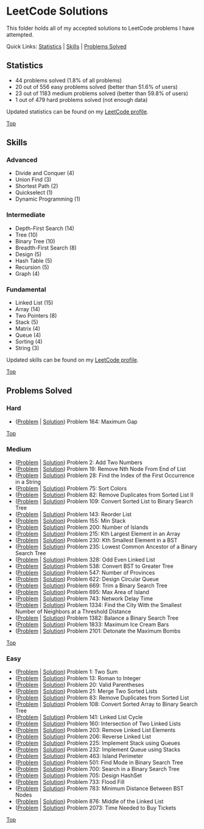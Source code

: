 # LeetCode Solutions
This folder holds all of my accepted solutions to LeetCode problems I have attempted.

Quick Links: [Statistics](https://github.com/JacobKnox/Jacob-Knox-Projects/tree/main/LeetCode%20Solutions#statistics) | [Skills](https://github.com/JacobKnox/Jacob-Knox-Projects/tree/main/LeetCode%20Solutions#skills) | [Problems Solved](https://github.com/JacobKnox/Jacob-Knox-Projects/tree/main/LeetCode%20Solutions#problems-solved)

## Statistics
- 44 problems solved (1.8% of all problems)
- 20 out of 556 easy problems solved (better than 51.6% of users)
- 23 out of 1183 medium problems solved (better than 59.8% of users)
- 1 out of 479 hard problems solved (not enough data)

Updated statistics can be found on my [LeetCode profile](https://leetcode.com/JKnox203/).

[Top](https://github.com/JacobKnox/Jacob-Knox-Projects/tree/main/LeetCode%20Solutions#leetcode-solutions)

## Skills
### Advanced
- Divide and Conquer (4)
- Union Find (3)
- Shortest Path (2)
- Quickselect (1)
- Dynamic Programming (1)
### Intermediate
- Depth-First Search (14)
- Tree (10)
- Binary Tree (10)
- Breadth-First Search (8)
- Design (5)
- Hash Table (5)
- Recursion (5)
- Graph (4)
### Fundamental
- Linked List (15)
- Array (14)
- Two Pointers (8)
- Stack (5)
- Matrix (4)
- Queue (4)
- Sorting (4)
- String (3)

Updated skills can be found on my [LeetCode profile](https://leetcode.com/JKnox203/).

[Top](https://github.com/JacobKnox/Jacob-Knox-Projects/tree/main/LeetCode%20Solutions#leetcode-solutions)

## Problems Solved
### Hard
- ([Problem](https://leetcode.com/problems/maximum-gap/) | [Solution](https://github.com/JacobKnox/Jacob-Knox-Projects/blob/main/LeetCode%20Solutions/Problem164.java)) Problem 164: Maximum Gap

[Top](https://github.com/JacobKnox/Jacob-Knox-Projects/tree/main/LeetCode%20Solutions#leetcode-solutions)
### Medium
- ([Problem](https://leetcode.com/problems/add-two-numbers/) | [Solution](https://github.com/JacobKnox/Jacob-Knox-Projects/blob/main/LeetCode%20Solutions/Problem2.java)) Problem 2: Add Two Numbers
- ([Problem](https://leetcode.com/problems/remove-nth-node-from-end-of-list/) | [Solution](https://github.com/JacobKnox/Jacob-Knox-Projects/blob/main/LeetCode%20Solutions/Problem19.java)) Problem 19: Remove Nth Node From End of List
- ([Problem](https://leetcode.com/problems/find-the-index-of-the-first-occurrence-in-a-string/) | [Solution](https://github.com/JacobKnox/Jacob-Knox-Projects/blob/main/LeetCode%20Solutions/Problem28.java)) Problem 28: Find the Index of the First Occurrence in a String
- ([Problem](https://leetcode.com/problems/sort-colors/) | [Solution](https://github.com/JacobKnox/Jacob-Knox-Projects/blob/main/LeetCode%20Solutions/Problem75.java)) Problem 75: Sort Colors
- ([Problem](https://leetcode.com/problems/remove-duplicates-from-sorted-list-ii/) | [Solution](https://github.com/JacobKnox/Jacob-Knox-Projects/blob/main/LeetCode%20Solutions/Problem82.java)) Problem 82: Remove Duplicates from Sorted List II
- ([Problem](https://leetcode.com/problems/convert-sorted-list-to-binary-search-tree/) | [Solution](https://github.com/JacobKnox/Jacob-Knox-Projects/blob/main/LeetCode%20Solutions/Problem109.java)) Problem 109: Convert Sorted List to Binary Search Tree
- ([Problem](https://leetcode.com/problems/reorder-list/) | [Solution](https://github.com/JacobKnox/Jacob-Knox-Projects/blob/main/LeetCode%20Solutions/Problem143.java)) Problem 143: Reorder List
- ([Problem](https://leetcode.com/problems/min-stack/) | [Solution](https://github.com/JacobKnox/Jacob-Knox-Projects/blob/main/LeetCode%20Solutions/Problem155.java)) Problem 155: Min Stack
- ([Problem](https://leetcode.com/problems/number-of-islands/) | [Solution](https://github.com/JacobKnox/Jacob-Knox-Projects/blob/main/LeetCode%20Solutions/Problem200.java)) Problem 200: Number of Islands
- ([Problem](https://leetcode.com/problems/kth-largest-element-in-an-array/) | [Solution](https://github.com/JacobKnox/Jacob-Knox-Projects/blob/main/LeetCode%20Solutions/Problem215.java)) Problem 215: Kth Largest Element in an Array
- ([Problem](https://leetcode.com/problems/kth-smallest-element-in-a-bst/) | [Solution](https://github.com/JacobKnox/Jacob-Knox-Projects/blob/main/LeetCode%20Solutions/Problem230.java)) Problem 230: Kth Smallest Element in a BST
- ([Problem](https://leetcode.com/problems/lowest-common-ancestor-of-a-binary-search-tree/) | [Solution](https://github.com/JacobKnox/Jacob-Knox-Projects/blob/main/LeetCode%20Solutions/Problem235.java)) Problem 235: Lowest Common Ancestor of a Binary Search Tree
- ([Problem](https://leetcode.com/problems/odd-even-linked-list/) | [Solution](https://github.com/JacobKnox/Jacob-Knox-Projects/blob/main/LeetCode%20Solutions/Problem328.java)) Problem 328: Odd Even Linked List
- ([Problem](https://leetcode.com/problems/convert-bst-to-greater-tree/) | [Solution](https://github.com/JacobKnox/Jacob-Knox-Projects/blob/main/LeetCode%20Solutions/Problem538.java)) Problem 538: Convert BST to Greater Tree
- ([Problem](https://leetcode.com/problems/number-of-provinces/) | [Solution](https://github.com/JacobKnox/Jacob-Knox-Projects/blob/main/LeetCode%20Solutions/Problem547.java)) Problem 547: Number of Provinces
- ([Problem](https://leetcode.com/problems/design-circular-queue/) | [Solution](https://github.com/JacobKnox/Jacob-Knox-Projects/blob/main/LeetCode%20Solutions/Problem622.java)) Problem 622: Design Circular Queue
- ([Problem](https://leetcode.com/problems/trim-a-binary-search-tree/) | [Solution](https://github.com/JacobKnox/Jacob-Knox-Projects/blob/main/LeetCode%20Solutions/Problem669.java)) Problem 669: Trim a Binary Search Tree
- ([Problem](https://leetcode.com/problems/max-area-of-island/) | [Solution](https://github.com/JacobKnox/Jacob-Knox-Projects/blob/main/LeetCode%20Solutions/Problem695.java)) Problem 695: Max Area of Island
- ([Problem](https://leetcode.com/problems/network-delay-time/) | [Solution](https://github.com/JacobKnox/Jacob-Knox-Projects/blob/main/LeetCode%20Solutions/Problem743.java)) Problem 743: Network Delay Time
- ([Problem](https://leetcode.com/problems/find-the-city-with-the-smallest-number-of-neighbors-at-a-threshold-distance/) | [Solution](https://github.com/JacobKnox/Jacob-Knox-Projects/blob/main/LeetCode%20Solutions/Problem1334.java)) Problem 1334: Find the City With the Smallest Number of Neighbors at a Threshold Distance
- ([Problem](https://leetcode.com/problems/balance-a-binary-search-tree/) | [Solution](https://github.com/JacobKnox/Jacob-Knox-Projects/blob/main/LeetCode%20Solutions/Problem1382.java)) Problem 1382: Balance a Binary Search Tree
- ([Problem](https://leetcode.com/problems/maximum-ice-cream-bars/) | [Solution](https://github.com/JacobKnox/Jacob-Knox-Projects/blob/main/LeetCode%20Solutions/Problem1833.java)) Problem 1833: Maximum Ice Cream Bars
- ([Problem](https://leetcode.com/problems/detonate-the-maximum-bombs/) | [Solution](https://github.com/JacobKnox/Jacob-Knox-Projects/blob/main/LeetCode%20Solutions/Problem2101.java)) Problem 2101: Detonate the Maximum Bombs

[Top](https://github.com/JacobKnox/Jacob-Knox-Projects/tree/main/LeetCode%20Solutions#leetcode-solutions)
### Easy
- ([Problem](https://leetcode.com/problems/two-sum/) | [Solution](https://github.com/JacobKnox/Jacob-Knox-Projects/blob/main/LeetCode%20Solutions/Problem1.java)) Problem 1: Two Sum
- ([Problem](https://leetcode.com/problems/roman-to-integer/) | [Solution](https://github.com/JacobKnox/Jacob-Knox-Projects/blob/main/LeetCode%20Solutions/Problem13.java)) Problem 13: Roman to Integer
- ([Problem](https://leetcode.com/problems/valid-parentheses/) | [Solution](https://github.com/JacobKnox/Jacob-Knox-Projects/blob/main/LeetCode%20Solutions/Problem20.java)) Problem 20: Valid Parentheses
- ([Problem](https://leetcode.com/problems/merge-two-sorted-lists/) | [Solution](https://github.com/JacobKnox/Jacob-Knox-Projects/blob/main/LeetCode%20Solutions/Problem21.java)) Problem 21: Merge Two Sorted Lists
- ([Problem](https://leetcode.com/problems/remove-duplicates-from-sorted-list/) | [Solution](https://github.com/JacobKnox/Jacob-Knox-Projects/blob/main/LeetCode%20Solutions/Problem83.java)) Problem 83: Remove Duplicates from Sorted List
- ([Problem](https://leetcode.com/problems/convert-sorted-array-to-binary-search-tree/) | [Solution](https://github.com/JacobKnox/Jacob-Knox-Projects/blob/main/LeetCode%20Solutions/Problem108.java)) Problem 108: Convert Sorted Array to Binary Search Tree
- ([Problem](https://leetcode.com/problems/linked-list-cycle/) | [Solution](https://github.com/JacobKnox/Jacob-Knox-Projects/blob/main/LeetCode%20Solutions/Problem141.java)) Problem 141: Linked List Cycle
- ([Problem](https://leetcode.com/problems/intersection-of-two-linked-lists/) | [Solution](https://github.com/JacobKnox/Jacob-Knox-Projects/blob/main/LeetCode%20Solutions/Problem160.java)) Problem 160: Intersection of Two Linked Lists
- ([Problem](https://leetcode.com/problems/remove-linked-list-elements/) | [Solution](https://github.com/JacobKnox/Jacob-Knox-Projects/blob/main/LeetCode%20Solutions/Problem203.java)) Problem 203: Remove Linked List Elements
- ([Problem](https://leetcode.com/problems/reverse-linked-list/) | [Solution](https://github.com/JacobKnox/Jacob-Knox-Projects/blob/main/LeetCode%20Solutions/Problem206.java)) Problem 206: Reverse Linked List
- ([Problem](https://leetcode.com/problems/implement-stack-using-queues/) | [Solution](https://github.com/JacobKnox/Jacob-Knox-Projects/blob/main/LeetCode%20Solutions/Problem225.java)) Problem 225: Implement Stack using Queues
- ([Problem](https://leetcode.com/problems/implement-queue-using-stacks/) | [Solution](https://github.com/JacobKnox/Jacob-Knox-Projects/blob/main/LeetCode%20Solutions/Problem232.java)) Problem 232: Implement Queue using Stacks
- ([Problem](https://leetcode.com/problems/island-perimeter/) | [Solution](https://github.com/JacobKnox/Jacob-Knox-Projects/blob/main/LeetCode%20Solutions/Problem463.java)) Problem 463: Island Perimeter
- ([Problem](https://leetcode.com/problems/find-mode-in-binary-search-tree/) | [Solution](https://github.com/JacobKnox/Jacob-Knox-Projects/blob/main/LeetCode%20Solutions/Problem501.java)) Problem 501: Find Mode in Binary Search Tree
- ([Problem](https://leetcode.com/problems/search-in-a-binary-search-tree/) | [Solution](https://github.com/JacobKnox/Jacob-Knox-Projects/blob/main/LeetCode%20Solutions/Problem700.java)) Problem 700: Search in a Binary Search Tree
- ([Problem](https://leetcode.com/problems/design-hashset/) | [Solution](https://github.com/JacobKnox/Jacob-Knox-Projects/blob/main/LeetCode%20Solutions/Problem705.java)) Problem 705: Design HashSet
- ([Problem](https://leetcode.com/problems/flood-fill/) | [Solution](https://github.com/JacobKnox/Jacob-Knox-Projects/blob/main/LeetCode%20Solutions/Problem733.java)) Problem 733: Flood Fill
- ([Problem](https://leetcode.com/problems/minimum-distance-between-bst-nodes/) | [Solution](https://github.com/JacobKnox/Jacob-Knox-Projects/blob/main/LeetCode%20Solutions/Problem783.java)) Problem 783: Minimum Distance Between BST Nodes
- ([Problem](https://leetcode.com/problems/middle-of-the-linked-list/) | [Solution](https://github.com/JacobKnox/Jacob-Knox-Projects/blob/main/LeetCode%20Solutions/Problem876.java)) Problem 876: Middle of the Linked List
- ([Problem](https://leetcode.com/problems/time-needed-to-buy-tickets/) | [Solution](https://github.com/JacobKnox/Jacob-Knox-Projects/blob/main/LeetCode%20Solutions/Problem2073.java)) Problem 2073: Time Needed to Buy Tickets

[Top](https://github.com/JacobKnox/Jacob-Knox-Projects/tree/main/LeetCode%20Solutions#leetcode-solutions)